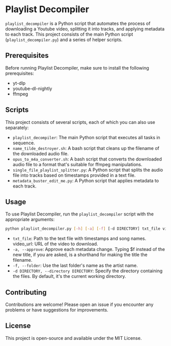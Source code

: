 
# Playlist Decompiler

`playlist_decompiler` is a Python script that automates the process of downloading a Youtube video, splitting it into tracks, and applying metadata to each track. This project consists of the main Python script (`playlist_decompiler.py`) and a series of helper scripts.

## Prerequisites

Before running Playlist Decompiler, make sure to install the following 
prerequisites:

- yt-dlp
- youtube-dl-nightly
- ffmpeg

## Scripts

This project consists of several scripts, each of which you can also use separately:

- `playlist_decompiler`: The main Python script that executes all tasks in sequence.
- `name_tilde_destroyer.sh`: A bash script that cleans up the filename of the downloaded audio file.
- `opus_to_m4a_converter.sh`: A bash script that converts the downloaded audio file to a format that's suitable for ffmpeg manipulations.
- `single_file_playlist_splitter.py`: A Python script that splits the audio file into tracks based on timestamps provided in a text file.
- `metadata_buster_edit_me.py`: A Python script that applies metadata to each track.

## Usage

To use Playlist Decompiler, run the `playlist_decompiler` script with the appropriate arguments:

```bash
python playlist_decompiler.py [-h] [-a] [-f] [-d DIRECTORY] txt_file video_url`
```

- `txt_file`: Path to the text file with timestamps and song names.
video_url: URL of the video to download.
- `-a, --approve`: Approve each metadata change. Typing $f instead of the new title, if you are asked, is a shorthand for making the title the filename.
- `-f, --folder`: Use the last folder's name as the artist name.
- `-d DIRECTORY, --directory DIRECTORY`: Specify the directory containing the files. By default, it's the current working directory.

## Contributing

Contributions are welcome! Please open an issue if you encounter any problems or have suggestions for improvements.

## License

This project is open-source and available under the MIT License.